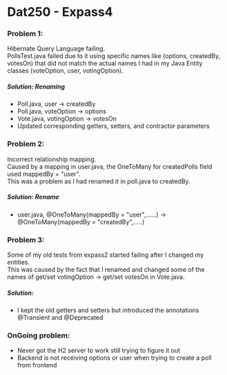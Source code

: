# Dat250 - Expass4

### Problem 1:
Hibernate Query Language failing. \
PollsTest.java failed due to it using specific names like (options, createdBy, votesOn) that did not match the actual names I had in my Java Entity classes (voteOption, user, votingOption).
##### Solution: Renaming
 - Poll.java, user -> createdBy
 - Poll.java, voteOption -> options
 - Vote.java, votingOption -> votesOn
 - Updated corresponding getters, setters, and contractor parameters

### Problem 2:
Incorrect relationship mapping. \
Caused by a mapping in user.java, the OneToMany for createdPolls field used mappedBy = "user". \
This was a problem as I had renamed it in poll.java to createdBy.

##### Solution: Rename
 - user.java, @OneToMany(mappedBy = "user",......) -> @OneToMany(mappedBy = "createdBy",.....)

### Problem 3:
Some of my old tests from expass2 started failing after I changed my entities. \
This was caused by the fact that I renamed and changed some of the names of get/set votingOption -> get/set votesOn in Vote.java. 

##### Solution:
 - I kept the old getters and setters but introduced the annotations @Transient and @Deprecated 

### OnGoing problem:

 - Never got the H2 server to work still trying to figure it out
 - Backend is not receiving options or user when trying to create a poll from frontend